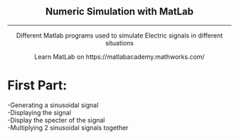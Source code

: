 <div align="center">
  <h2> Numeric Simulation with MatLab </h2>
  <hr>
  <p>Different Matlab programs used to simulate Electric signals in different situations</p>
  <p>Learn MatLab on https://matlabacademy.mathworks.com/</p>
</div>


# First Part:
-Generating a sinusoidal signal  
-Displaying the signal   
-Display the specter of the signal   
-Multiplying 2 sinusoidal signals together
